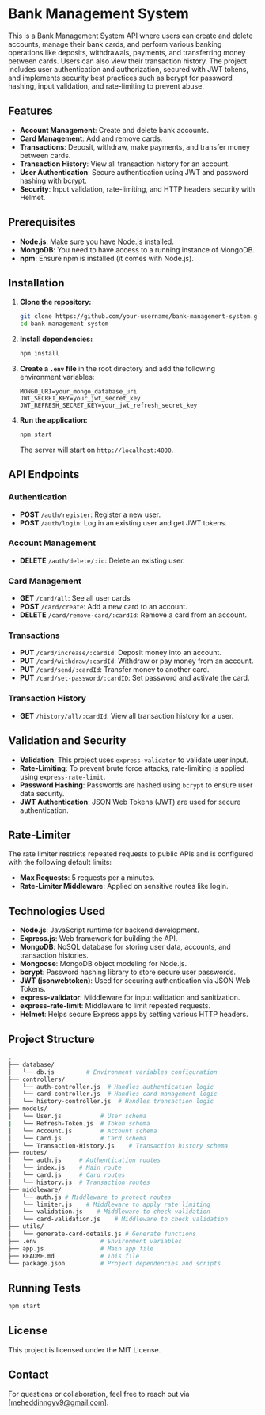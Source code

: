# Bank Management System

This is a Bank Management System API where users can create and delete accounts, manage their bank cards, and perform various banking operations like deposits, withdrawals, payments, and transferring money between cards. Users can also view their transaction history. The project includes user authentication and authorization, secured with JWT tokens, and implements security best practices such as bcrypt for password hashing, input validation, and rate-limiting to prevent abuse.

## Features

- **Account Management**: Create and delete bank accounts.
- **Card Management**: Add and remove cards.
- **Transactions**: Deposit, withdraw, make payments, and transfer money between cards.
- **Transaction History**: View all transaction history for an account.
- **User Authentication**: Secure authentication using JWT and password hashing with bcrypt.
- **Security**: Input validation, rate-limiting, and HTTP headers security with Helmet.
  
## Prerequisites

- **Node.js**: Make sure you have [Node.js](https://nodejs.org/) installed.
- **MongoDB**: You need to have access to a running instance of MongoDB.
- **npm**: Ensure npm is installed (it comes with Node.js).

## Installation

1. **Clone the repository:**

    ```bash
    git clone https://github.com/your-username/bank-management-system.git
    cd bank-management-system
    ```

2. **Install dependencies:**

    ```bash
    npm install
    ```

3. **Create a `.env` file** in the root directory and add the following environment variables:

    ```env
    MONGO_URI=your_mongo_database_uri
    JWT_SECRET_KEY=your_jwt_secret_key
    JWT_REFRESH_SECRET_KEY=your_jwt_refresh_secret_key
    ```

4. **Run the application:**

    ```bash
    npm start
    ```

    The server will start on `http://localhost:4000`.

## API Endpoints

### Authentication

- **POST** `/auth/register`: Register a new user.
- **POST** `/auth/login`: Log in an existing user and get JWT tokens.

### Account Management

- **DELETE** `/auth/delete/:id`: Delete an existing user.

### Card Management

- **GET** `/card/all`: See all user cards
- **POST** `/card/create`: Add a new card to an account.
- **DELETE** `/card/remove-card/:cardId`: Remove a card from an account.

### Transactions

- **PUT** `/card/increase/:cardId`: Deposit money into an account.
- **PUT** `/card/withdraw/:cardId`: Withdraw or pay money from an account.
- **PUT** `/card/send/:cardId`: Transfer money to another card.
- **PUT** `/card/set-password/:cardID`: Set password and activate the card.

### Transaction History

- **GET** `/history/all/:cardId`: View all transaction history for a user.

## Validation and Security

- **Validation**: This project uses `express-validator` to validate user input.
- **Rate-Limiting**: To prevent brute force attacks, rate-limiting is applied using `express-rate-limit`.
- **Password Hashing**: Passwords are hashed using `bcrypt` to ensure user data security.
- **JWT Authentication**: JSON Web Tokens (JWT) are used for secure authentication.

## Rate-Limiter

The rate limiter restricts repeated requests to public APIs and is configured with the following default limits:

- **Max Requests**: 5 requests per a minutes.
- **Rate-Limiter Middleware**: Applied on sensitive routes like login.

## Technologies Used

- **Node.js**: JavaScript runtime for backend development.
- **Express.js**: Web framework for building the API.
- **MongoDB**: NoSQL database for storing user data, accounts, and transaction histories.
- **Mongoose**: MongoDB object modeling for Node.js.
- **bcrypt**: Password hashing library to store secure user passwords.
- **JWT (jsonwebtoken)**: Used for securing authentication via JSON Web Tokens.
- **express-validator**: Middleware for input validation and sanitization.
- **express-rate-limit**: Middleware to limit repeated requests.
- **Helmet**: Helps secure Express apps by setting various HTTP headers.

## Project Structure

```bash
.
├── database/
│   └── db.js         # Environment variables configuration
├── controllers/
│   └── auth-controller.js  # Handles authentication logic
│   └── card-controller.js  # Handles card management logic
│   └── history-controller.js  # Handles transaction logic
├── models/
│   └── User.js           # User schema
|   └── Refresh-Token.js  # Token schema
│   └── Account.js        # Account schema
│   └── Card.js           # Card schema
│   └── Transaction-History.js    # Transaction history schema
├── routes/
│   └── auth.js     # Authentication routes
│   └── index.js    # Main route
│   └── card.js     # Card routes
│   └── history.js  # Transaction routes
├── middleware/
│   └── auth.js # Middleware to protect routes
│   └── limiter.js    # Middleware to apply rate limiting
│   └── validation.js    # Middleware to check validation
│   └── card-validation.js    # Middleware to check validation
├── utils/
│   └── generate-card-details.js # Generate functions
├── .env                  # Environment variables
├── app.js                # Main app file
├── README.md             # This file
└── package.json          # Project dependencies and scripts
```

## Running Tests
```bash
npm start
```

## License
This project is licensed under the MIT License.

## Contact
For questions or collaboration, feel free to reach out via [meheddinngyv9@gmail.com].
